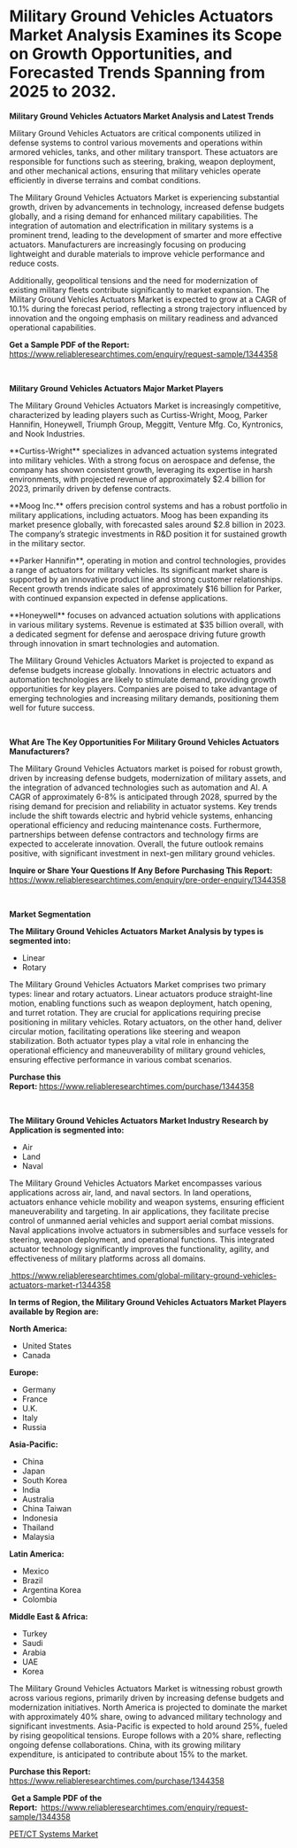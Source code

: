 <p><h1>Military Ground Vehicles Actuators Market Analysis Examines its Scope on Growth Opportunities, and Forecasted Trends Spanning from 2025 to 2032.</h1></p><p><strong>Military Ground Vehicles Actuators Market Analysis and Latest Trends</strong></p>
<p><p>Military Ground Vehicles Actuators are critical components utilized in defense systems to control various movements and operations within armored vehicles, tanks, and other military transport. These actuators are responsible for functions such as steering, braking, weapon deployment, and other mechanical actions, ensuring that military vehicles operate efficiently in diverse terrains and combat conditions.</p><p>The Military Ground Vehicles Actuators Market is experiencing substantial growth, driven by advancements in technology, increased defense budgets globally, and a rising demand for enhanced military capabilities. The integration of automation and electrification in military systems is a prominent trend, leading to the development of smarter and more effective actuators. Manufacturers are increasingly focusing on producing lightweight and durable materials to improve vehicle performance and reduce costs.</p><p>Additionally, geopolitical tensions and the need for modernization of existing military fleets contribute significantly to market expansion. The Military Ground Vehicles Actuators Market is expected to grow at a CAGR of 10.1% during the forecast period, reflecting a strong trajectory influenced by innovation and the ongoing emphasis on military readiness and advanced operational capabilities.</p></p>
<p><strong>Get a Sample PDF of the Report:&nbsp;</strong> <a href="https://www.reliableresearchtimes.com/enquiry/request-sample/1344358?utm_campaign=2006&utm_medium=2&utm_source=Github&utm_content=ia&utm_term=24032025&utm_id=military-ground-vehicles-actuators">https://www.reliableresearchtimes.com/enquiry/request-sample/1344358</a></p>
<p>&nbsp;</p>
<p><strong>Military Ground Vehicles Actuators Major Market Players</strong></p>
<p><p>The Military Ground Vehicles Actuators Market is increasingly competitive, characterized by leading players such as Curtiss-Wright, Moog, Parker Hannifin, Honeywell, Triumph Group, Meggitt, Venture Mfg. Co, Kyntronics, and Nook Industries. </p><p>**Curtiss-Wright** specializes in advanced actuation systems integrated into military vehicles. With a strong focus on aerospace and defense, the company has shown consistent growth, leveraging its expertise in harsh environments, with projected revenue of approximately $2.4 billion for 2023, primarily driven by defense contracts.</p><p>**Moog Inc.** offers precision control systems and has a robust portfolio in military applications, including actuators. Moog has been expanding its market presence globally, with forecasted sales around $2.8 billion in 2023. The company’s strategic investments in R&D position it for sustained growth in the military sector.</p><p>**Parker Hannifin**, operating in motion and control technologies, provides a range of actuators for military vehicles. Its significant market share is supported by an innovative product line and strong customer relationships. Recent growth trends indicate sales of approximately $16 billion for Parker, with continued expansion expected in defense applications.</p><p>**Honeywell** focuses on advanced actuation solutions with applications in various military systems. Revenue is estimated at $35 billion overall, with a dedicated segment for defense and aerospace driving future growth through innovation in smart technologies and automation.</p><p>The Military Ground Vehicles Actuators Market is projected to expand as defense budgets increase globally. Innovations in electric actuators and automation technologies are likely to stimulate demand, providing growth opportunities for key players. Companies are poised to take advantage of emerging technologies and increasing military demands, positioning them well for future success.</p></p>
<p>&nbsp;</p>
<p><strong>What Are The Key Opportunities For Military Ground Vehicles Actuators Manufacturers?</strong></p>
<p><p>The Military Ground Vehicles Actuators market is poised for robust growth, driven by increasing defense budgets, modernization of military assets, and the integration of advanced technologies such as automation and AI. A CAGR of approximately 6-8% is anticipated through 2028, spurred by the rising demand for precision and reliability in actuator systems. Key trends include the shift towards electric and hybrid vehicle systems, enhancing operational efficiency and reducing maintenance costs. Furthermore, partnerships between defense contractors and technology firms are expected to accelerate innovation. Overall, the future outlook remains positive, with significant investment in next-gen military ground vehicles.</p></p>
<p><strong>Inquire or Share Your Questions If Any Before Purchasing This Report:</strong> <a href="https://www.reliableresearchtimes.com/enquiry/pre-order-enquiry/1344358?utm_campaign=2006&utm_medium=2&utm_source=Github&utm_content=ia&utm_term=24032025&utm_id=military-ground-vehicles-actuators">https://www.reliableresearchtimes.com/enquiry/pre-order-enquiry/1344358</a></p>
<p>&nbsp;</p>
<p><strong>Market Segmentation</strong></p>
<p><strong>The Military Ground Vehicles Actuators Market Analysis by types is segmented into:</strong></p>
<p><ul><li>Linear</li><li>Rotary</li></ul></p>
<p><p>The Military Ground Vehicles Actuators Market comprises two primary types: linear and rotary actuators. Linear actuators produce straight-line motion, enabling functions such as weapon deployment, hatch opening, and turret rotation. They are crucial for applications requiring precise positioning in military vehicles. Rotary actuators, on the other hand, deliver circular motion, facilitating operations like steering and weapon stabilization. Both actuator types play a vital role in enhancing the operational efficiency and maneuverability of military ground vehicles, ensuring effective performance in various combat scenarios.</p></p>
<p><strong>Purchase this Report:&nbsp;</strong><a href="https://www.reliableresearchtimes.com/purchase/1344358?utm_campaign=2006&utm_medium=2&utm_source=Github&utm_content=ia&utm_term=24032025&utm_id=military-ground-vehicles-actuators">https://www.reliableresearchtimes.com/purchase/1344358</a></p>
<p>&nbsp;</p>
<p><strong>The Military Ground Vehicles Actuators Market Industry Research by Application is segmented into:</strong></p>
<p><ul><li>Air</li><li>Land</li><li>Naval</li></ul></p>
<p><p>The Military Ground Vehicles Actuators Market encompasses various applications across air, land, and naval sectors. In land operations, actuators enhance vehicle mobility and weapon systems, ensuring efficient maneuverability and targeting. In air applications, they facilitate precise control of unmanned aerial vehicles and support aerial combat missions. Naval applications involve actuators in submersibles and surface vessels for steering, weapon deployment, and operational functions. This integrated actuator technology significantly improves the functionality, agility, and effectiveness of military platforms across all domains.</p></p>
<p><a href="https://www.reliableresearchtimes.com/global-military-ground-vehicles-actuators-market-r1344358?utm_campaign=2006&utm_medium=2&utm_source=Github&utm_content=ia&utm_term=24032025&utm_id=military-ground-vehicles-actuators">&nbsp;https://www.reliableresearchtimes.com/global-military-ground-vehicles-actuators-market-r1344358</a></p>
<p><strong>In terms of Region, the Military Ground Vehicles Actuators Market Players available by Region are:</strong></p>
<p>
    <p> <strong> North America: </strong>
        <ul>
            <li>United States</li>
            <li>Canada</li>
        </ul>
        </p> 
    <p> <strong> Europe: </strong>
        <ul>
            <li>Germany</li>
            <li>France</li>
            <li>U.K.</li>
            <li>Italy</li>
            <li>Russia</li>
        </ul>
        </p> 
    <p> <strong> Asia-Pacific: </strong>
        <ul>
            <li>China</li>
            <li>Japan</li>
            <li>South Korea</li>
            <li>India</li>
            <li>Australia</li>
            <li>China Taiwan</li>
            <li>Indonesia</li>
            <li>Thailand</li>
            <li>Malaysia</li>
        </ul>
        </p> 
    <p> <strong> Latin America: </strong>
        <ul>
            <li>Mexico</li>
            <li>Brazil</li>
            <li>Argentina Korea</li>
            <li>Colombia</li>
        </ul>
        </p> 
    <p> <strong> Middle East & Africa: </strong>
        <ul>
            <li>Turkey</li>
            <li>Saudi</li>
            <li>Arabia</li>
            <li>UAE</li>
            <li>Korea</li>
        </ul>
    </p>
    </p>
<p><p>The Military Ground Vehicles Actuators Market is witnessing robust growth across various regions, primarily driven by increasing defense budgets and modernization initiatives. North America is projected to dominate the market with approximately 40% share, owing to advanced military technology and significant investments. Asia-Pacific is expected to hold around 25%, fueled by rising geopolitical tensions. Europe follows with a 20% share, reflecting ongoing defense collaborations. China, with its growing military expenditure, is anticipated to contribute about 15% to the market.</p></p>
<p><strong>Purchase this Report: </strong><a href="https://www.reliableresearchtimes.com/purchase/1344358?utm_campaign=2006&utm_medium=2&utm_source=Github&utm_content=ia&utm_term=24032025&utm_id=military-ground-vehicles-actuators">https://www.reliableresearchtimes.com/purchase/1344358</a></p>
<p>&nbsp;<strong>Get a Sample PDF of the Report:&nbsp;&nbsp;</strong><a href="https://www.reliableresearchtimes.com/enquiry/request-sample/1344358?utm_campaign=2006&utm_medium=2&utm_source=Github&utm_content=ia&utm_term=24032025&utm_id=military-ground-vehicles-actuators">https://www.reliableresearchtimes.com/enquiry/request-sample/1344358</a></p>
<p><strong></strong></p>
<p><p><a href="https://github.com/Krish2023na/Market-Research-Report-List-7/blob/main/petct-systems-market.md?utm_campaign=2006&utm_medium=2&utm_source=Github&utm_content=ia&utm_term=24032025&utm_id=military-ground-vehicles-actuators">PET/CT Systems Market</a></p></p>